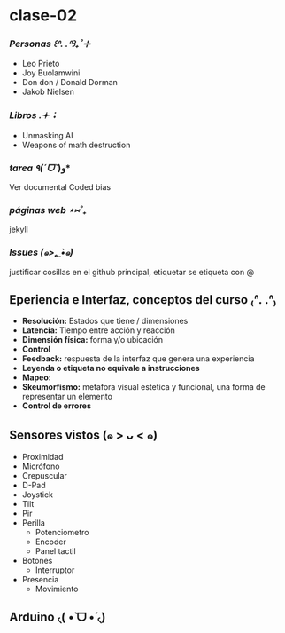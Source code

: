 # clase-02
### *Personas ꒰ᐢ. .ᐢ꒱₊˚⊹*
- Leo Prieto
- Joy Buolamwini
- Don don / Donald Dorman
- Jakob Nielsen
### *Libros .𖥔 ݁ ˖* 
- Unmasking AI
- Weapons of math destruction
### *tarea ٩(ˊᗜˋ*)و* 
Ver documental Coded bias
### *páginas web ⋆⑅˚₊* 
jekyll
### *Issues (๑>؂•̀๑)*
justificar cosillas en el github principal, etiquetar se etiqueta con @  

## Eperiencia e Interfaz, conceptos del curso ₍ᐢ. .ᐢ₎

- **Resolución:** Estados que tiene / dimensiones
- **Latencia:** Tiempo entre acción y reacción 
- **Dimensión física:** forma y/o ubicación  
- **Control**
- **Feedback:** respuesta de la interfaz que genera una experiencia 
- **Leyenda o etiqueta no equivale a instrucciones**
- **Mapeo:**
- **Skeumorfismo:** metafora visual estetica y funcional, una forma de representar un elemento
- **Control de errores**

## Sensores vistos (๑ > ᴗ < ๑)
- Proximidad
- Micrófono
- Crepuscular
- D-Pad
- Joystick
- Tilt
- Pir
- Perilla
  - Potenciometro
  - Encoder
  - Panel tactil
- Botones
  - Interruptor
- Presencia
  - Movimiento
 
## Arduino ৻( •̀ ᗜ •́ ৻)
